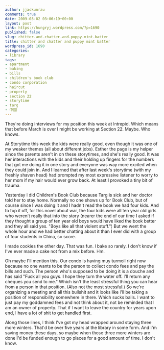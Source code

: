 ```yaml
---
author: jjackunrau
comments: true
date: 2009-03-02 03:06:19+00:00
layout: post
link: https://hungryj.wordpress.com/?p=1690
published: false
slug: chitter-and-chatter-and-puppy-mint-batter
title: chitter and chatter and puppy mint batter
wordpress_id: 1690
categories:
- library
tags:
- apartment
- baking
- bills
- children's book club
- condo corporation
- haircut
- property
- section 22
- storytime
- targ
- 中国
---
```


They're doing interviews for my position this week at Intrepid. Which means that before March is over I might be working at Section 22. Maybe. Who knows.

At Storytime this week the kids were really good, even though it was one of my weaker themes (all about different jobs). Esther the page is my helper since the parents aren't in on these storytimes, and she's really good. It was her interactions with the kids and their holding up fingers for the numbers that got me doing it in one story and everyone was way more excited when they could join in. And I learned that after last week's storytime (with my freshly shaven head) had prompted my most expressive listener to worry to her mom if my hair would ever grow back. At least I provoked a tiny bit of trauma.

Yesterday I did Children's Book Club because Targ is sick and her doctor told her to stay home. Normally no one shows up for Book Club, but of course since I was doing it and I hadn't read the book we had four kids. And to top it off, for this novel about war, the four kids were all ten year old girls who weren't really that into the story (nearer the end of our time I asked if they thought a group of ten year old boys would have liked the book better and they all said yes. "Boys like all that violent stuff.") But we went the whole hour and we had better chatting about it than I ever did with a group of four students in China, so score.

I made cookies the other day. That was fun. I bake so rarely. I don't know if I've ever made a cake not from a mix before. Hm.

Oh maybe I'll mention this. Our condo is having muy turmoil right now because no one wants to be the person to collect condo fees and pay the bills and such. The person who's supposed to be doing it is a douche and has said "Fuck all you guys. I hope they turn the water off. I'll return any cheques you send to me." Which isn't the least stressful thing you can hear from a person in that position. (Also not the most stressful.) So we're organizing a meeting and all this bullshit and it looks like I'll be taking a position of responsibility somewhere in there. Which sucks balls. I want to just pay my goddamned fees and not think about it, not be reminded that I am an owner of property. That if I want to leave the country for years upon end, I have a lot of shit to get handled first.

Along those lines, I think I've got my head wrapped around staying three more winters. That'd be over five years at the library in some form. And I'm saving money these days, so maybe when those three more winters are done I'd be funded enough to go places for a good amount of time. I don't know.
